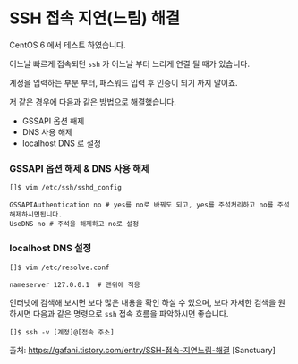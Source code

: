 # SSH 접속 지연(느림) 해결

CentOS 6 에서 테스트 하였습니다.

어느날 빠르게 접속되던 `ssh` 가 어느날 부터 느리게 연결 될 때가 있습니다.

계정을 입력하는 부분 부터, 패스워드 입력 후 인증이 되기 까지 말이죠.

저 같은 경우에 다음과 같은 방법으로 해결했습니다.

- GSSAPI 옵션 해제
- DNS 사용 해제
- localhost DNS 로 설정

### GSSAPI 옵션 해제 & DNS 사용 해제

```
[]$ vim /etc/ssh/sshd_config

GSSAPIAuthentication no # yes를 no로 바꿔도 되고, yes를 주석처리하고 no를 주석해제하시면됩니다.
UseDNS no # 주석을 해제하고 no로 설정
```

### localhost DNS 설정

```
[]$ vim /etc/resolve.conf

nameserver 127.0.0.1  # 맨위에 적용
```

인터넷에 검색해 보시면 보다 많은 내용을 확인 하실 수 있으며, 보다 자세한 검색을 원하시면 다음과 같은 명령으로 `ssh` 접속 흐름을 파악하시면 좋습니다.

```
[]$ ssh -v [계정]@[접속 주소]
```



출처: https://gafani.tistory.com/entry/SSH-접속-지연느림-해결 [Sanctuary]